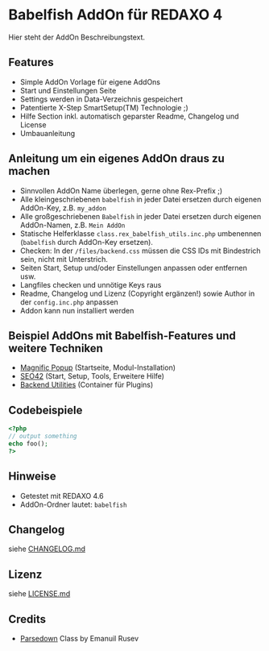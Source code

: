 Babelfish AddOn für REDAXO 4
============================

Hier steht der AddOn Beschreibungstext.

Features
--------

* Simple AddOn Vorlage für eigene AddOns
* Start und Einstellungen Seite
* Settings werden in Data-Verzeichnis gespeichert
* Patentierte X-Step SmartSetup(TM) Technologie ;)
* Hilfe Section inkl. automatisch geparster Readme, Changelog und License
* Umbauanleitung

Anleitung um ein eigenes AddOn draus zu machen
----------------------------------------------

* Sinnvollen AddOn Name überlegen, gerne ohne Rex-Prefix ;)
* Alle kleingeschriebenen `babelfish` in jeder Datei ersetzen durch eigenen AddOn-Key, z.B. `my_addon`
* Alle großgeschriebenen `Babelfish` in jeder Datei  ersetzen durch eigenen AddOn-Namen, z.B. `Mein AddOn`
* Statische Helferklasse `class.rex_babelfish_utils.inc.php` umbenennen (`babelfish` durch AddOn-Key ersetzen).
* Checken: In der `/files/backend.css` müssen die CSS IDs mit Bindestrich sein, nicht mit Unterstrich.
* Seiten Start, Setup und/oder Einstellungen anpassen oder entfernen usw.
* Langfiles checken und unnötige Keys raus
* Readme, Changelog und Lizenz (Copyright ergänzen!) sowie Author in der `config.inc.php` anpassen
* Addon kann nun installiert werden

Beispiel AddOns mit Babelfish-Features und weitere Techniken
------------------------------------------------------------

* [Magnific Popup](https://github.com/RexDude/magnific_popup) (Startseite, Modul-Installation)
* [SEO42](https://github.com/RexDude/seo42) (Start, Setup, Tools, Erweitere Hilfe)
* [Backend Utilities](https://github.com/RexDude/be_utilities) (Container für Plugins)

Codebeispiele
-------------

```php
<?php
// output something
echo foo();
?>
```

Hinweise
--------

* Getestet mit REDAXO 4.6
* AddOn-Ordner lautet: `babelfish`

Changelog
---------

siehe [CHANGELOG.md](CHANGELOG.md)

Lizenz
------

siehe [LICENSE.md](LICENSE.md)

Credits
-------

* [Parsedown](http://parsedown.org/) Class by Emanuil Rusev
